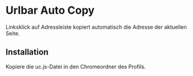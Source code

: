 # Urlbar Auto Copy

Linksklick auf Adressleiste kopiert automatisch die Adresse der aktuellen Seite.

## Installation
Kopiere die uc.js-Datei in den Chromeordner des Profils.